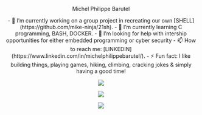 <p align="center">
Michel Philippe Barutel
</p>

<p align="center">
- 🔭 I’m currently working on a group project in recreating our own [SHELL](https://github.com/mike-ninja/21sh).
- 🌱 I’m currently learning C programming, BASH, DOCKER.
- 🤔 I’m looking for help with intership opportunities for either embedded programming or cyber security
- 📫 How to reach me: [LINKEDIN](https://www.linkedin.com/in/michelphilippebarutel/).
- ⚡ Fun fact: I like building things, playing games, hiking, climbing, cracking jokes & simply having a good time!
</p>


<p align="center">
  <img src="https://github-readme-stats.vercel.app/api?username=mike-ninja&theme=highcontrast&show_icons=true&count_private=true"
</p>
<p align="center">
  <img src="https://github-readme-stats.vercel.app/api/top-langs/?username=mike-ninja"
</p>
<p align="center">
  <img src="https://github-readme-stats.vercel.app/api/pin/?username=mike-ninja&repo=minishell&show_owner=true)](https://github.com/mike-ninja/minishell"
</p>
